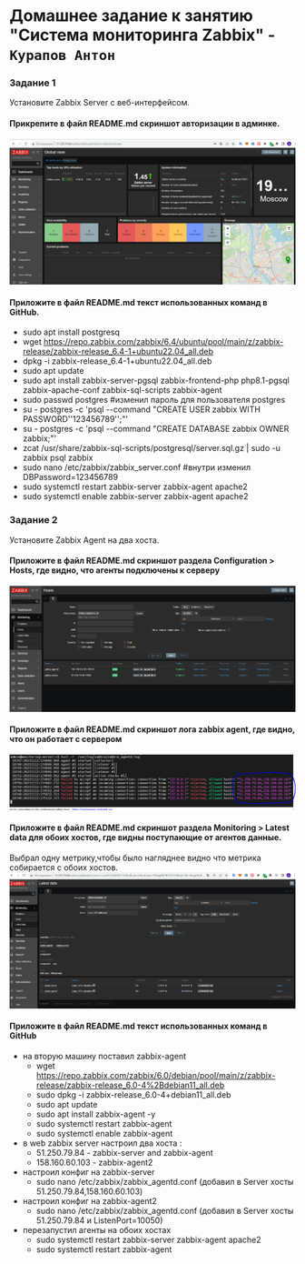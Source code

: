 # Домашнее задание к занятию "Система мониторинга Zabbix" - `Курапов Антон`


### Задание 1
Установите Zabbix Server с веб-интерфейсом.

#### Прикрепите в файл README.md скриншот авторизации в админке.
![alt text](https://github.com/AntonKurapov66/zabbix-hw/blob/main/img/1.PNG)
#### Приложите в файл README.md текст использованных команд в GitHub.
* sudo apt install postgresq  
* wget https://repo.zabbix.com/zabbix/6.4/ubuntu/pool/main/z/zabbix-release/zabbix-release_6.4-1+ubuntu22.04_all.deb  
* dpkg -i zabbix-release_6.4-1+ubuntu22.04_all.deb  
* sudo apt update  
* sudo apt install zabbix-server-pgsql zabbix-frontend-php php8.1-pgsql zabbix-apache-conf zabbix-sql-scripts zabbix-agent  
* sudo passwd postgres #изменил пароль для пользователя postgres  
* su - postgres -c 'psql --command "CREATE USER zabbix WITH PASSWORD'\'123456789\'';"'  
* su - postgres -c 'psql --command "CREATE DATABASE zabbix OWNER zabbix;"'  
* zcat /usr/share/zabbix-sql-scripts/postgresql/server.sql.gz | sudo -u zabbix psql zabbix  
* sudo nano /etc/zabbix/zabbix_server.conf #внутри изменил DBPassword=123456789  
* sudo systemctl restart zabbix-server zabbix-agent apache2  
* sudo systemctl enable zabbix-server zabbix-agent apache2  

### Задание 2
Установите Zabbix Agent на два хоста.

#### Приложите в файл README.md скриншот раздела Configuration > Hosts, где видно, что агенты подключены к серверу
![alt text](https://github.com/AntonKurapov66/zabbix-hw/blob/main/img/2.PNG)
#### Приложите в файл README.md скриншот лога zabbix agent, где видно, что он работает с сервером
![alt text](https://github.com/AntonKurapov66/zabbix-hw/blob/main/img/3.PNG)
#### Приложите в файл README.md скриншот раздела Monitoring > Latest data для обоих хостов, где видны поступающие от агентов данные.
Выбрал одну метрику,чтобы было нагляднее видно что метрика собирается с обоих хостов.
![alt text](https://github.com/AntonKurapov66/zabbix-hw/blob/main/img/4.PNG)
#### Приложите в файл README.md текст использованных команд в GitHub
* на вторую машину поставил zabbix-agent  
  * wget https://repo.zabbix.com/zabbix/6.0/debian/pool/main/z/zabbix-release/zabbix-release_6.0-4%2Bdebian11_all.deb   
  * sudo dpkg -i zabbix-release_6.0-4+debian11_all.deb   
  * sudo apt update  
  * sudo apt install zabbix-agent -y  
  * sudo systemctl restart zabbix-agent   
  * sudo systemctl enable zabbix-agent  
* в web zabbix server настроил два хоста :  
  * 51.250.79.84 - zabbix-server and zabbix-agent  
  * 158.160.60.103 - zabbix-agent2
* настроил конфиг на zabbix-server
  * sudo nano /etc/zabbix/zabbix_agentd.conf (добавил в Server хосты 51.250.79.84,158.160.60.103)  
* настроил конфиг на zabbix-agent2
  * sudo nano /etc/zabbix/zabbix_agentd.conf (добавил в Server хосты 51.250.79.84 и ListenPort=10050)  
* перезапустил агенты на обоих хостах  
  * sudo systemctl restart zabbix-server zabbix-agent apache2  
  * sudo systemctl restart zabbix-agent



